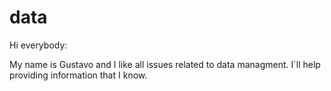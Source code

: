 # data

Hi everybody:

My name is Gustavo and I like all issues related to data managment. I´ll help providing information that I know.
